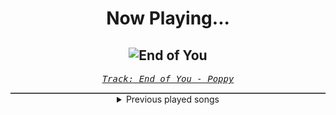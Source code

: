 <div align="center"> 
<h1>Now Playing...</h1>

![End of You](https://i.scdn.co/image/ab67616d00001e02460c53e36b10048efc49e76c)
--
_<samp><a href="https://open.spotify.com/track/0PsFsv5xUyX06ZhIEtFkeA">Track: End of You - Poppy</a></samp>_

<div style="border: 1px #4B5054 solid"></div>
<details>
  <summary>
    Previous played songs
  </summary>
  <table>
    <thead>
      <tr>
        <th>
          Artist
        </th>
        <th>
          Song
        </th>
        <th>
          Link
        </th>
      </tr>
    </thead>
    <tbody>
      <tr><td>Poppy</td><td>End of You</td><td><a href="https://open.spotify.com/track/0PsFsv5xUyX06ZhIEtFkeA">https://open.spotify.com/track/0PsFsv5xUyX06ZhIEtFkeA</a></td></tr><tr><td>Poppy</td><td>End of You</td><td><a href="https://open.spotify.com/track/0PsFsv5xUyX06ZhIEtFkeA">https://open.spotify.com/track/0PsFsv5xUyX06ZhIEtFkeA</a></td></tr><tr><td>Poppy</td><td>End of You</td><td><a href="https://open.spotify.com/track/0PsFsv5xUyX06ZhIEtFkeA">https://open.spotify.com/track/0PsFsv5xUyX06ZhIEtFkeA</a></td></tr><tr><td>Poppy</td><td>End of You</td><td><a href="https://open.spotify.com/track/0PsFsv5xUyX06ZhIEtFkeA">https://open.spotify.com/track/0PsFsv5xUyX06ZhIEtFkeA</a></td></tr><tr><td>Poppy</td><td>End of You</td><td><a href="https://open.spotify.com/track/0PsFsv5xUyX06ZhIEtFkeA">https://open.spotify.com/track/0PsFsv5xUyX06ZhIEtFkeA</a></td></tr><tr><td>Poppy</td><td>End of You</td><td><a href="https://open.spotify.com/track/0PsFsv5xUyX06ZhIEtFkeA">https://open.spotify.com/track/0PsFsv5xUyX06ZhIEtFkeA</a></td></tr><tr><td>Poppy</td><td>End of You</td><td><a href="https://open.spotify.com/track/0PsFsv5xUyX06ZhIEtFkeA">https://open.spotify.com/track/0PsFsv5xUyX06ZhIEtFkeA</a></td></tr><tr><td>Poppy</td><td>End of You</td><td><a href="https://open.spotify.com/track/0PsFsv5xUyX06ZhIEtFkeA">https://open.spotify.com/track/0PsFsv5xUyX06ZhIEtFkeA</a></td></tr><tr><td>Poppy</td><td>End of You</td><td><a href="https://open.spotify.com/track/0PsFsv5xUyX06ZhIEtFkeA">https://open.spotify.com/track/0PsFsv5xUyX06ZhIEtFkeA</a></td></tr><tr><td>Set It Off</td><td>Points of Authority</td><td><a href="https://open.spotify.com/track/6w380ZNXElbBbQQlzaD2C1">https://open.spotify.com/track/6w380ZNXElbBbQQlzaD2C1</a></td></tr><tr><td>Set It Off</td><td>Points of Authority</td><td><a href="https://open.spotify.com/track/6w380ZNXElbBbQQlzaD2C1">https://open.spotify.com/track/6w380ZNXElbBbQQlzaD2C1</a></td></tr><tr><td>Set It Off</td><td>Points of Authority</td><td><a href="https://open.spotify.com/track/6w380ZNXElbBbQQlzaD2C1">https://open.spotify.com/track/6w380ZNXElbBbQQlzaD2C1</a></td></tr><tr><td>Set It Off</td><td>Points of Authority</td><td><a href="https://open.spotify.com/track/6w380ZNXElbBbQQlzaD2C1">https://open.spotify.com/track/6w380ZNXElbBbQQlzaD2C1</a></td></tr><tr><td>Set It Off</td><td>Points of Authority</td><td><a href="https://open.spotify.com/track/6w380ZNXElbBbQQlzaD2C1">https://open.spotify.com/track/6w380ZNXElbBbQQlzaD2C1</a></td></tr><tr><td>Set It Off</td><td>Points of Authority</td><td><a href="https://open.spotify.com/track/6w380ZNXElbBbQQlzaD2C1">https://open.spotify.com/track/6w380ZNXElbBbQQlzaD2C1</a></td></tr><tr><td>Poppy</td><td>End of You</td><td><a href="https://open.spotify.com/track/0PsFsv5xUyX06ZhIEtFkeA">https://open.spotify.com/track/0PsFsv5xUyX06ZhIEtFkeA</a></td></tr><tr><td>Set It Off</td><td>Points of Authority</td><td><a href="https://open.spotify.com/track/6w380ZNXElbBbQQlzaD2C1">https://open.spotify.com/track/6w380ZNXElbBbQQlzaD2C1</a></td></tr><tr><td>Set It Off</td><td>Points of Authority</td><td><a href="https://open.spotify.com/track/6w380ZNXElbBbQQlzaD2C1">https://open.spotify.com/track/6w380ZNXElbBbQQlzaD2C1</a></td></tr><tr><td>Poppy</td><td>End of You</td><td><a href="https://open.spotify.com/track/0PsFsv5xUyX06ZhIEtFkeA">https://open.spotify.com/track/0PsFsv5xUyX06ZhIEtFkeA</a></td></tr><tr><td>Poppy</td><td>End of You</td><td><a href="https://open.spotify.com/track/0PsFsv5xUyX06ZhIEtFkeA">https://open.spotify.com/track/0PsFsv5xUyX06ZhIEtFkeA</a></td></tr>
    </tbody>
  </table>
</details>

</div>
